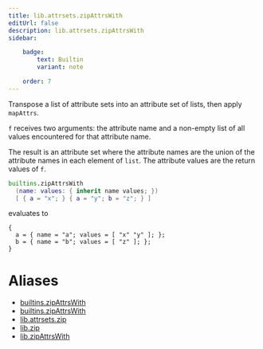 ```yaml
---
title: lib.attrsets.zipAttrsWith
editUrl: false
description: lib.attrsets.zipAttrsWith
sidebar:

    badge:
        text: Builtin
        variant: note

    order: 7
---
```


Transpose a list of attribute sets into an attribute set of lists,
then apply `mapAttrs`.

`f` receives two arguments: the attribute name and a non-empty
list of all values encountered for that attribute name.

The result is an attribute set where the attribute names are the
union of the attribute names in each element of `list`. The attribute
values are the return values of `f`.

```nix
builtins.zipAttrsWith
  (name: values: { inherit name values; })
  [ { a = "x"; } { a = "y"; b = "z"; } ]
```

evaluates to

```
{
  a = { name = "a"; values = [ "x" "y" ]; };
  b = { name = "b"; values = [ "z" ]; };
}
```


# Aliases

- [builtins.zipAttrsWith](/nix-doc-comments/reference/builtins/builtins-zipattrswith)
- [builtins.zipAttrsWith](/nix-doc-comments/reference/builtins/builtins-zipattrswith)
- [lib.attrsets.zip](/nix-doc-comments/reference/lib/attrsets/lib-attrsets-zip)
- [lib.zip](/nix-doc-comments/reference/lib/lib-zip)
- [lib.zipAttrsWith](/nix-doc-comments/reference/lib/lib-zipattrswith)


